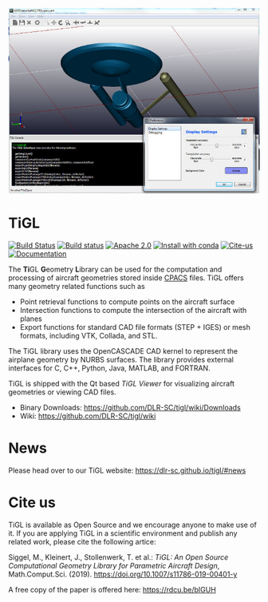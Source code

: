 ![Screenshot of the TiGL Viewer](doc/images/tiglviewer-web.jpg)

# TiGL

[![Build Status](https://travis-ci.org/DLR-SC/tigl.svg?branch=master)](https://travis-ci.org/DLR-SC/tigl)
[![Build status](https://ci.appveyor.com/api/projects/status/twbrx01mbb043uj5/branch/master?svg=true)](https://ci.appveyor.com/project/rainman110/tigl/branch/master)
[![Apache 2.0](https://img.shields.io/crates/l/k)](https://github.com/DLR-SC/tigl/blob/cpacs_3/LICENSE.txt)
[![Install with conda](https://anaconda.org/dlr-sc/tigl/badges/installer/conda.svg)](https://conda.anaconda.org/dlr-sc/tigl3)
[![Cite-us](https://img.shields.io/badge/doi-10.1007%2Fs11786--019--00401--y-blue)](https://doi.org/10.1007/s11786-019-00401-y) 
[![Documentation](https://img.shields.io/badge/docs-online-green)](https://dlr-sc.github.io/tigl/doc/latest/) 

The **Ti**GL **G**eometry **L**ibrary can be used for the computation and processing of aircraft geometries 
stored inside [CPACS](https://github.com/DLR-LY/CPACS) files. TiGL offers many geometry related functions such as
 - Point retrieval functions to compute points on the aircraft surface
 - Intersection functions to compute the intersection of the aircraft with planes
 - Export functions for standard CAD file formats (STEP + IGES) or mesh formats, 
   including VTK, Collada, and STL.
   
The TiGL library uses the OpenCASCADE CAD kernel to represent the airplane geometry 
by NURBS surfaces. The library provides external interfaces for C, C++, Python, Java, MATLAB, and FORTRAN.

TiGL is shipped with the Qt based _TiGL Viewer_ for visualizing aircraft
geometries or viewing CAD files.


 - Binary Downloads:  https://github.com/DLR-SC/tigl/wiki/Downloads
 - Wiki:              https://github.com/DLR-SC/tigl/wiki

# News

Please head over to our TiGL website: https://dlr-sc.github.io/tigl/#news

# Cite us

TiGL is available as Open Source and we encourage anyone to make use of it. If you are applying TiGL in a scientific environment and publish any related work, please cite the following artice:

Siggel, M., Kleinert, J., Stollenwerk, T. et al.:  *TiGL: An Open Source Computational Geometry Library for Parametric Aircraft Design*, Math.Comput.Sci. (2019). https://doi.org/10.1007/s11786-019-00401-y

A free copy of the paper is offered here: https://rdcu.be/bIGUH 


